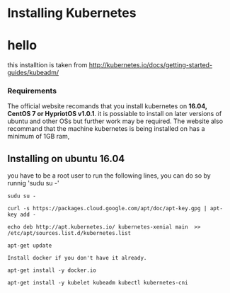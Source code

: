 <h1> Installing Kubernetes </h1>

# hello

this installtion is taken from http://kubernetes.io/docs/getting-started-guides/kubeadm/  
<h3> Requirements </h3>

The official website recomands that you install kubernetes on <b>16.04, CentOS 7 or HypriotOS v1.0.1</b>. it is possiable to install on later versions of ubuntu and other OSs but further work may be required. The website also recommand that the machine kubernetes is being installed on has a minimum of 1GB ram, 
<h2> Installing on ubuntu 16.04</h2>
you have to be a root user to run the following lines, you can do so by runnig 'sudu su -'

	sudu su -

	curl -s https://packages.cloud.google.com/apt/doc/apt-key.gpg | apt-key add -
	
	echo deb http://apt.kubernetes.io/ kubernetes-xenial main  >> /etc/apt/sources.list.d/kubernetes.list
	
	apt-get update
	
 	Install docker if you don't have it already.
	
 	apt-get install -y docker.io
	
 	apt-get install -y kubelet kubeadm kubectl kubernetes-cni

